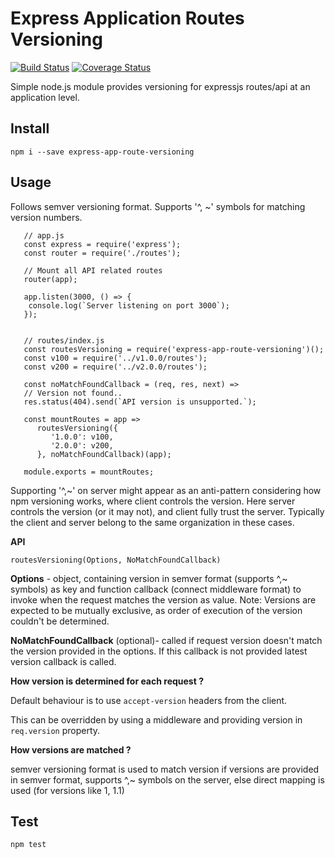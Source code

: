 # Express Application Routes Versioning

[![Build Status](https://travis-ci.com/jgrocott/express-app-route-versioning.svg?branch=master)](https://travis-ci.com/jgrocott/express-app-route-versioning)
[![Coverage Status](https://coveralls.io/repos/github/jgrocott/express-app-route-versioning/badge.svg)](https://coveralls.io/github/jgrocott/express-app-route-versioning)


Simple node.js module provides versioning for expressjs routes/api at an application level. 

## Install
`npm i --save express-app-route-versioning`

## Usage

Follows semver versioning format. Supports '^, ~' symbols for matching version numbers.

```
   // app.js
   const express = require('express');
   const router = require('./routes');

   // Mount all API related routes
   router(app);

   app.listen(3000, () => {
    console.log(`Server listening on port 3000`);
   });


   // routes/index.js
   const routesVersioning = require('express-app-route-versioning')();
   const v100 = require('../v1.0.0/routes');
   const v200 = require('../v2.0.0/routes');

   const noMatchFoundCallback = (req, res, next) =>
   // Version not found..
   res.status(404).send(`API version is unsupported.`);

   const mountRoutes = app =>
      routesVersioning({
         '1.0.0': v100,
         '2.0.0': v200,
      }, noMatchFoundCallback)(app);
    
   module.exports = mountRoutes;

```
Supporting '^,~' on server might appear as an anti-pattern considering how npm versioning works, where client controls the version. Here server controls the version (or it may not), and client fully trust the server. Typically the client and server belong to the same organization in these cases.

**API**

`routesVersioning(Options, NoMatchFoundCallback)`

**Options** - object, containing version in semver format (supports ^,~ symbols) as key and function callback (connect middleware format) to invoke when the request matches the version as value. Note: Versions are expected to be mutually exclusive, as order of execution of the version couldn't be determined.

**NoMatchFoundCallback** (optional)- called if request version doesn't match the version provided in the options. If this callback is not provided latest version callback is called.


**How version is determined for each request ?**

Default behaviour is to use `accept-version` headers from the client.

This can be overridden by using a middleware and providing version in `req.version` property.

**How versions are matched ?**

semver versioning format is used to match version if versions are provided in semver format, supports ^,~ symbols on the server, else direct mapping is used (for versions like 1, 1.1)

## Test

`npm test`
